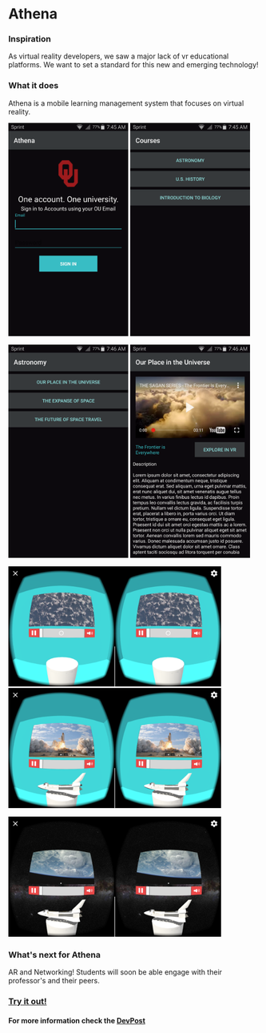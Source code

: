 # Athena

### Inspiration
As virtual reality developers, we saw a major lack of vr educational platforms. We want to set a standard for this new and emerging technology!

### What it does
Athena is a mobile learning management system that focuses on virtual reality.

<img src="images/SingleSignOn.png" alt="Single Sign On" width="240" height="426"/> <img src="images/Courses.png" alt="Courses" width="240" height="426"/> 

<img src="images/Lessons.png" alt="Lessons" width="240" height="426"/> <img src="images/LessonView.png" alt="Lesson View" width="240" height="426"/> 

<img src="images/VRVideo.png" alt="VR Video" width="426" height="240"/> <img src="images/VRModel.png" alt="VR Model" width="426" height="240"/>

<img src="images/VRSkyBox.png" alt="VR SkyBox" width="426" height="240"/>

### What's next for Athena
AR and Networking! Students will soon be able engage with their professor's and their peers.

### [Try it out!](http://getathena.io)

#### For more information check the [DevPost](https://devpost.com/software/athena-3q5e4i)
